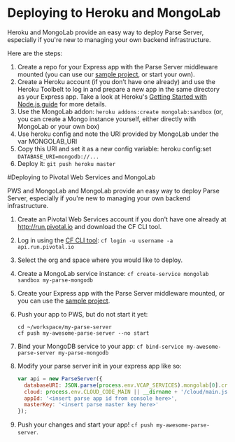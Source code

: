# Deploying to Heroku and MongoLab

Heroku and MongoLab provide an easy way to deploy Parse Server, especially if you're new to managing your own backend infrastructure.

Here are the steps:

1. Create a repo for your Express app with the Parse Server middleware mounted (you can use our [sample project](https://github.com/ParsePlatform/parse-server-example), or start your own).
2. Create a Heroku account (if you don’t have one already) and use the Heroku Toolbelt to log in and prepare a new app in the same directory as your Express app. Take a look at Heroku's [Getting Started with Node.js guide](https://devcenter.heroku.com/articles/getting-started-with-nodejs#introduction) for more details.
3. Use the MongoLab addon: `heroku addons:create mongolab:sandbox` (or, you can create a Mongo instance yourself, either directly with MongoLab or your own box)
4. Use heroku config and note the URI provided by MongoLab under the var MONGOLAB_URI
5. Copy this URI and set it as a new config variable: heroku config:set `DATABASE_URI=mongodb://...`
6. Deploy it: `git push heroku master`

#Deploying to Pivotal Web Services and MongoLab

PWS and MongoLab and MongoLab provide an easy way to deploy Parse Server, especially if you're new to managing your own backend infrastructure.

1. Create an Pivotal Web Services account if you don't have one already at http://run.pivotal.io and download the CF CLI tool.
2. Log in using the [CF CLI tool](https://console.run.pivotal.io/tools): `cf login -u username -a api.run.pivotal.io`
3. Select the org and space where you would like to deploy.
4. Create a MongoLab service instance: `cf create-service mongolab sandbox my-parse-mongodb`
5. Create your Express app with the Parse Server middleware mounted, or you can use the [sample project](https://github.com/ParsePlatform/parse-server-example).
6. Push your app to PWS, but do not start it yet: 

    ```
    cd ~/workspace/my-parse-server
    cf push my-awesome-parse-server --no start
    ```
    
7. Bind your MongoDB service to your app: `cf bind-service my-awesome-parse-server my-parse-mongodb`
8. Modify your parse server init in your express app like so:

    ```javascript
    var api = new ParseServer({
      databaseURI: JSON.parse(process.env.VCAP_SERVICES).mongolab[0].credentials.uri || 'mongodb://localhost:27017/dev',
      cloud: process.env.CLOUD_CODE_MAIN || __dirname + '/cloud/main.js',
      appId: '<insert parse app id from console here>',
      masterKey: '<insert parse master key here>'
    });
    ```
    
9. Push your changes and start your app! `cf push my-awesome-parse-server`.
